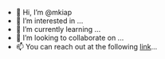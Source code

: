 - 👋 Hi, I’m @mkiap
- 👀 I’m interested in ...
- 🌱 I’m currently learning ...
- 💞️ I’m looking to collaborate on ...
- 📫 You can reach out at the following [link](m.hidayat@mitsui.com)...

<!---
mkiap/mkiap is a ✨ special ✨ repository because its `README.md` (this file) appears on your GitHub profile.
You can click the Preview link to take a look at your changes.
--->
